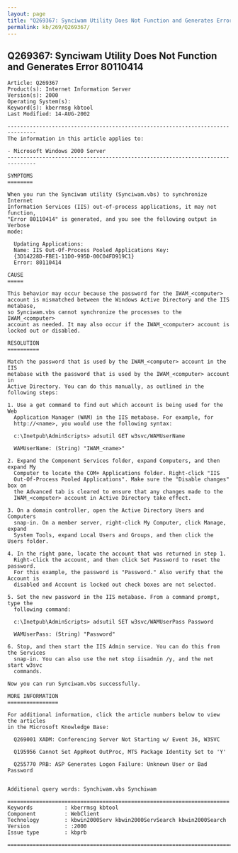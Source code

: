 ```yaml
---
layout: page
title: "Q269367: Synciwam Utility Does Not Function and Generates Error 80110414"
permalink: kb/269/Q269367/
---
```


## Q269367: Synciwam Utility Does Not Function and Generates Error 80110414

	Article: Q269367
	Product(s): Internet Information Server
	Version(s): 2000
	Operating System(s): 
	Keyword(s): kberrmsg kbtool
	Last Modified: 14-AUG-2002
	
	-------------------------------------------------------------------------------
	The information in this article applies to:
	
	- Microsoft Windows 2000 Server 
	-------------------------------------------------------------------------------
	
	SYMPTOMS
	========
	
	When you run the Synciwam utility (Synciwam.vbs) to synchronize Internet
	Information Services (IIS) out-of-process applications, it may not function,
	"Error 80110414" is generated, and you see the following output in Verbose
	mode:
	
	  Updating Applications:
	  Name: IIS Out-Of-Process Pooled Applications Key:
	  {3D14228D-FBE1-11D0-995D-00C04FD919C1}
	  Error: 80110414
	
	CAUSE
	=====
	
	This behavior may occur because the password for the IWAM_<computer>
	account is mismatched between the Windows Active Directory and the IIS metabase,
	so Synciwam.vbs cannot synchronize the processes to the IWAM_<computer>
	account as needed. It may also occur if the IWAM_<computer> account is
	locked out or disabled.
	
	RESOLUTION
	==========
	
	Match the password that is used by the IWAM_<computer> account in the IIS
	metabase with the password that is used by the IWAM_<computer> account in
	Active Directory. You can do this manually, as outlined in the following steps:
	
	1. Use a get command to find out which account is being used for the Web
	  Application Manager (WAM) in the IIS metabase. For example, for
	  http://<name>, you would use the following syntax:
	
	  c:\Inetpub\AdminScripts> adsutil GET w3svc/WAMUserName
	
	  WAMUserName: (String) "IWAM_<name>"
	
	2. Expand the Component Services folder, expand Computers, and then expand My
	  Computer to locate the COM+ Applications folder. Right-click "IIS
	  Out-Of-Process Pooled Applications". Make sure the "Disable changes" box on
	  the Advanced tab is cleared to ensure that any changes made to the
	  IWAM_<computer> account in Active Directory take effect.
	
	3. On a domain controller, open the Active Directory Users and Computers
	  snap-in. On a member server, right-click My Computer, click Manage, expand
	  System Tools, expand Local Users and Groups, and then click the Users folder.
	
	4. In the right pane, locate the account that was returned in step 1.
	  Right-click the account, and then click Set Password to reset the password.
	  For this example, the password is "Password." Also verify that the Account is
	  disabled and Account is locked out check boxes are not selected.
	
	5. Set the new password in the IIS metabase. From a command prompt, type the
	  following command:
	
	  c:\Inetpub\AdminScripts> adsutil SET w3svc/WAMUserPass Password
	
	  WAMUserPass: (String) "Password"
	
	6. Stop, and then start the IIS Admin service. You can do this from the Services
	  snap-in. You can also use the net stop iisadmin /y, and the net start w3svc
	  commands.
	
	Now you can run Synciwam.vbs successfully.
	
	MORE INFORMATION
	================
	
	For additional information, click the article numbers below to view the articles
	in the Microsoft Knowledge Base:
	
	  Q269001 XADM: Conferencing Server Not Starting w/ Event 36, W3SVC
	
	  Q195956 Cannot Set AppRoot OutProc, MTS Package Identity Set to 'Y'
	
	  Q255770 PRB: ASP Generates Logon Failure: Unknown User or Bad Password
	
	
	Additional query words: Synchiwam.vbs Synchiwam
	
	======================================================================
	Keywords          : kberrmsg kbtool 
	Component         : WebClient
	Technology        : kbwin2000Serv kbwin2000ServSearch kbwin2000Search
	Version           : :2000
	Issue type        : kbprb
	
	=============================================================================
	

